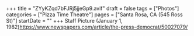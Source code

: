 +++
title = "ZYyKZqd7bFJRj5jjeGp9.avif"
draft = false
tags = ["Photos"]
categories = ["Pizza Time Theatre"]
pages = ["Santa Rosa, CA (545 Ross St)"]
startDate = ""
+++
Staff Picture (January 1, 1982)https://www.newspapers.com/article/the-press-democrat/50027079/
